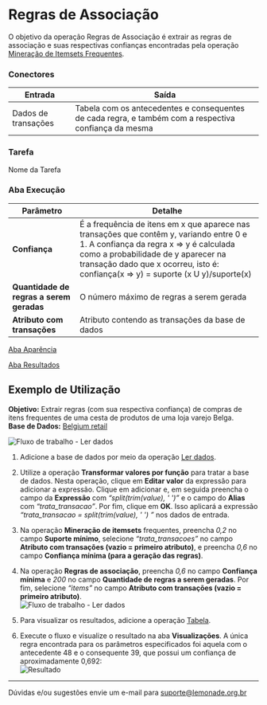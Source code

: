 # Regras de Associação

O objetivo da operação Regras de Associação é extrair as regras de associação e suas respectivas confianças encontradas pela operação [Mineração de Itemsets Frequentes][1].

### Conectores
| Entrada | Saída |
| --- | --- |
| Dados de transações | Tabela com os antecedentes e consequentes de cada regra, e também com a respectiva confiança da mesma |

### Tarefa
Nome da Tarefa

### Aba Execução
| Parâmetro | Detalhe |
| --- | --- |
| **Confiança** | É a frequência de itens em x que aparece nas transações que contêm y, variando entre 0 e 1. A confiança da regra x => y é calculada como a probabilidade de y aparecer na transação dado que x ocorreu, isto é: confiança(x => y) = suporte (x U y)/suporte(x) |
| **Quantidade de regras a serem geradas** | O número máximo de regras a serem gerada |
| **Atributo com transações** | Atributo contendo as transações da base de dados |

[Aba Aparência][2]

[Aba Resultados][3] 

## Exemplo de Utilização
**Objetivo:**  Extrair regras (com sua respectiva confiança) de compras de itens frequentes de uma cesta de produtos de uma loja varejo Belga.\
**Base de Dados:** [Belgium retail][4]

![Fluxo de trabalho - Ler dados](/vuepress/img/spark/aprendizado_de_maquina/associacao_regras_de_associacao/image2.png)

1. Adicione a base de dados por meio da operação [Ler dados][5].

2. Utilize a operação **Transformar valores por função** para tratar a base de dados. Nesta operação, clique em **Editar valor** da expressão para adicionar a expressão. Clique em adicionar e, em seguida preencha o campo da **Expressão** com *“split(trim(value), ' ')”* e o campo do **Alias** com *“trata_transacao”*. Por fim, clique em **OK**. Isso aplicará a expressão *“trata_transacao = split(trim(value), ' ') ”* nos dados de entrada.

3. Na operação **Mineração de itemsets** frequentes, preencha *0,2* no campo **Suporte mínimo**, selecione *“trata_transacoes”* no campo **Atributo com transações (vazio = primeiro atributo)**, e preencha *0,6* no campo **Confiança mínima (para a geração das regras)**. 

4. Na operação **Regras de associação**, preencha *0,6* no campo **Confiança mínima** e *200* no campo **Quantidade de regras a serem geradas**. Por fim, selecione *“items”* no campo **Atributo com transações (vazio = primeiro atributo)**.\
![Fluxo de trabalho - Ler dados](/vuepress/img/spark/aprendizado_de_maquina/associacao_regras_de_associacao/image1.png)

5. Para visualizar os resultados, adicione a operação [Tabela][6].

6. Execute o fluxo e visualize o resultado na aba **Visualizações**. A única regra encontrada para os parâmetros especificados foi aquela com o antecedente 48 e o consequente 39, que possui um confiança de aproximadamente 0,692:\
![Resultado](/vuepress/img/spark/aprendizado_de_maquina/associacao_regras_de_associacao/image3.png)

---
Dúvidas e/ou sugestões envie um e-mail para suporte@lemonade.org.br

[1]: /pt-br/
[2]: /pt-br/
[3]: /pt-br/
[4]: /pt-br/
[5]: /pt-br/
[6]: /pt-br/